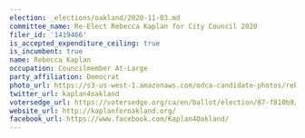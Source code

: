 ```yaml
---
election: _elections/oakland/2020-11-03.md
committee_name: Re-Elect Rebecca Kaplan for City Council 2020
filer_id: '1419466'
is_accepted_expenditure_ceiling: true
is_incumbent: true
name: Rebecca Kaplan
occupation: Councilmember At-Large
party_affiliation: Democrat
photo_url: https://s3-us-west-1.amazonaws.com/odca-candidate-photos/rebecca-kaplan.png
twitter_url: kaplan4oakland
votersedge_url: https://votersedge.org/ca/en/ballot/election/87-f810b9/address/null/zip/94611/contests/contest/21265/candidate/151386?cty=ca%2falm
website_url: http://kaplanforoakland.org/
facebook_url: https://www.facebook.com/Kaplan4Oakland/
---
```

